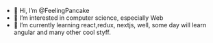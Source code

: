 - 👋 Hi, I’m @FeelingPancake
- 👀 I’m interested in computer science, especially Web
- 🌱 I’m currently learning react,redux, nextjs, well, some day will learn angular and many other cool styff.

<!---
FeelingPancake/FeelingPancake is a ✨ special ✨ repository because its `README.md` (this file) appears on your GitHub profile.
You can click the Preview link to take a look at your changes.
--->
